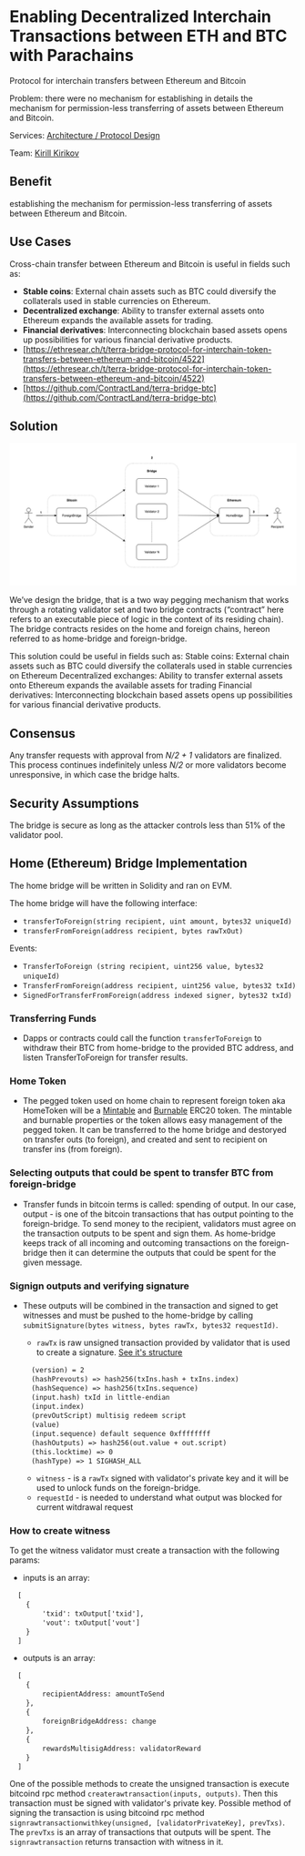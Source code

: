 # Enabling Decentralized Interchain Transactions between ETH and BTC with Parachains

Protocol for interchain transfers between Ethereum and Bitcoin

Problem: there were no mechanism for establishing in details the mechanism for permission-less transferring of assets between Ethereum and Bitcoin.

Services: [Architecture / Protocol Design](../../../architecture-design-protocol/)

Team: [Kirill Kirikov](../../../about/kirill-kirikov.md)

## **Benefit**

establishing the mechanism for permission-less transferring of assets between Ethereum and Bitcoin.

## Use Сases

Cross-chain transfer between Ethereum and Bitcoin is useful in fields such as:

* **Stable coins**: External chain assets such as BTC could diversify the collaterals used in stable currencies on Ethereum.
* **Decentralized exchange**: Ability to transfer external assets onto Ethereum expands the available assets for trading.
* **Financial derivatives**: Interconnecting blockchain based assets opens up possibilities for various financial derivative products.
* [https://ethresear.ch/t/terra-bridge-protocol-for-interchain-token-transfers-between-ethereum-and-bitcoin/4522](https://ethresear.ch/t/terra-bridge-protocol-for-interchain-token-transfers-between-ethereum-and-bitcoin/4522)
* [https://github.com/ContractLand/terra-bridge-btc](https://github.com/ContractLand/terra-bridge-btc)



## **Solution**

![](../../../.gitbook/assets/image%20%2872%29.png)

We’ve design the bridge, that is a two way pegging mechanism that works through a rotating validator set and two bridge contracts \(“contract” here refers to an executable piece of logic in the context of its residing chain\). The bridge contracts resides on the home and foreign chains, hereon referred to as home-bridge and foreign-bridge.

This solution could be useful in fields such as: Stable coins: External chain assets such as BTC could diversify the collaterals used in stable currencies on Ethereum Decentralized exchanges: Ability to transfer external assets onto Ethereum expands the available assets for trading Financial derivatives: Interconnecting blockchain based assets opens up possibilities for various financial derivative products.

## Consensus

Any transfer requests with approval from _N/2 + 1_ validators are finalized. This process continues indefinitely unless _N/2_ or more validators become unresponsive, in which case the bridge halts.

## Security Assumptions

The bridge is secure as long as the attacker controls less than 51% of the validator pool.

## Home \(Ethereum\) Bridge Implementation

The home bridge will be written in Solidity and ran on EVM.

The home bridge will have the following interface:

* `transferToForeign(string recipient, uint amount, bytes32 uniqueId)`
* `transferFromForeign(address recipient, bytes rawTxOut)`

Events:

* `TransferToForeign (string recipient, uint256 value, bytes32 uniqueId)`
* `TransferFromForeign(address recipient, uint256 value, bytes32 txId)`
* `SignedForTransferFromForeign(address indexed signer, bytes32 txId)`

### Transferring Funds

* Dapps or contracts could call the function `transferToForeign` to withdraw their BTC from home-bridge to the provided BTC address, and listen TransferToForeign for transfer results.

### Home Token

* The pegged token used on home chain to represent foreign token aka HomeToken will be a [Mintable](https://github.com/OpenZeppelin/openzeppelin-solidity/blob/v1.12.0/contracts/token/ERC20/MintableToken.sol) and [Burnable](https://github.com/OpenZeppelin/openzeppelin-solidity/blob/v1.12.0/contracts/token/ERC20/BurnableToken.sol) ERC20 token. The mintable and burnable properties or the token allows easy management of the pegged token. It can be transferred to the home bridge and destoryed on transfer outs \(to foreign\), and created and sent to recipient on transfer ins \(from foreign\).

### Selecting outputs that could be spent to transfer BTC from foreign-bridge

* Transfer funds in bitcoin terms is called: spending of output. In our case, output - is one of the bitcoin transactions that has output pointing to the foreign-bridge. To send money to the recipient, validators must agree on the transaction outputs to be spent and sign them. As home-bridge keeps track of all incoming and outcoming transactions on the foreign-bridge then it can determine the outputs that could be spent for the given message.

### Signign outputs and verifying signature

* These outputs will be combined in the transaction and signed to get witnesses and must be pushed to the home-bridge by calling `submitSignature(bytes witness, bytes rawTx, bytes32 requestId)`.

  * `rawTx` is raw unsigned transaction provided by validator that is used to create a signature. [See it's structure](https://github.com/bitcoinjs/bitcoinjs-lib/blob/f57a73496d5a1dec54dffdb3936d5dd63a15b4fe/src/transaction.js#L319)

  ```text
    (version) = 2
    (hashPrevouts) => hash256(txIns.hash + txIns.index)
    (hashSequence) => hash256(txIns.sequence)
    (input.hash) txId in little-endian
    (input.index)
    (prevOutScript) multisig redeem script
    (value)
    (input.sequence) default sequence 0xffffffff
    (hashOutputs) => hash256(out.value + out.script)
    (this.locktime) => 0
    (hashType) => 1 SIGHASH_ALL
  ```

  * `witness` - is a `rawTx` signed with validator's private key and it will be used to unlock funds on the foreign-bridge.
  * `requestId` - is needed to understand what output was blocked for current witdrawal request

### How to create witness

To get the witness validator must create a transaction with the following params:

* inputs is an array:

```text
  [
    {
        'txid': txOutput['txid'],
        'vout': txOutput['vout']
    }
  ]
```

* outputs is an array:

```text
  [
    {
        recipientAddress: amountToSend
    },
    {
        foreignBridgeAddress: change
    },
    {
        rewardsMultisigAddress: validatorReward
    }
  ]
```

One of the possible methods to create the unsigned transaction is execute bitcoind rpc method `createrawtransaction(inputs, outputs)`. Then this transaction must be signed with validator's private key. Possible method of signing the transaction is using bitcoind rpc method `signrawtransactionwithkey(unsigned, [validatorPrivateKey], prevTxs)`. The `prevTxs` is an array of transactions that outputs will be spent. The `signrawtransaction` returns transaction with witness in it.

